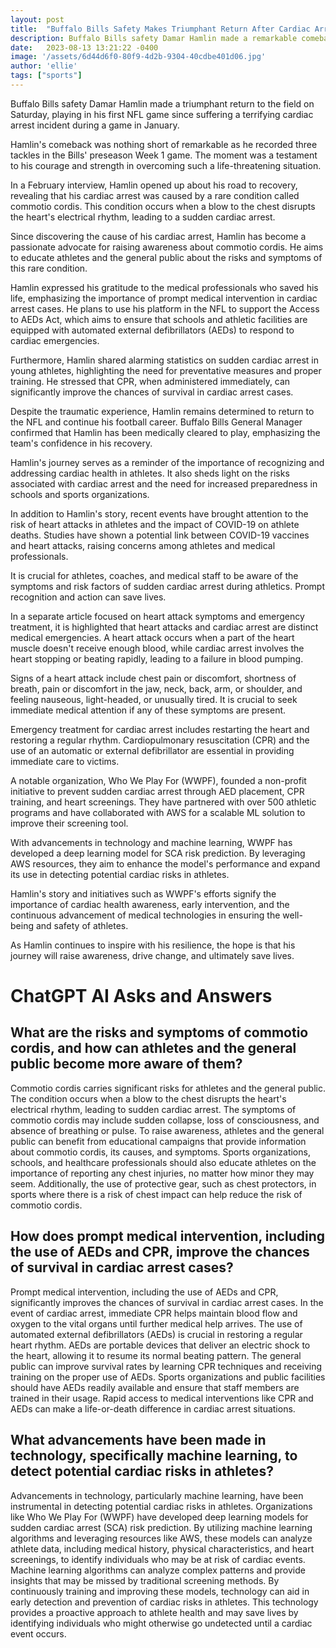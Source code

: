 ```yaml
---
layout: post
title:  "Buffalo Bills Safety Makes Triumphant Return After Cardiac Arrest"
description: Buffalo Bills safety Damar Hamlin made a remarkable comeback to the field after suffering a terrifying cardiac arrest incident. His journey serves as a reminder of the importance of cardiac health in athletes.
date:   2023-08-13 13:21:22 -0400
image: '/assets/6d44d6f0-80f9-4d2b-9304-40cdbe401d06.jpg'
author: 'ellie'
tags: ["sports"]
---
```


Buffalo Bills safety Damar Hamlin made a triumphant return to the field on Saturday, playing in his first NFL game since suffering a terrifying cardiac arrest incident during a game in January.

Hamlin's comeback was nothing short of remarkable as he recorded three tackles in the Bills' preseason Week 1 game. The moment was a testament to his courage and strength in overcoming such a life-threatening situation.

In a February interview, Hamlin opened up about his road to recovery, revealing that his cardiac arrest was caused by a rare condition called commotio cordis. This condition occurs when a blow to the chest disrupts the heart's electrical rhythm, leading to a sudden cardiac arrest.

Since discovering the cause of his cardiac arrest, Hamlin has become a passionate advocate for raising awareness about commotio cordis. He aims to educate athletes and the general public about the risks and symptoms of this rare condition.

Hamlin expressed his gratitude to the medical professionals who saved his life, emphasizing the importance of prompt medical intervention in cardiac arrest cases. He plans to use his platform in the NFL to support the Access to AEDs Act, which aims to ensure that schools and athletic facilities are equipped with automated external defibrillators (AEDs) to respond to cardiac emergencies.

Furthermore, Hamlin shared alarming statistics on sudden cardiac arrest in young athletes, highlighting the need for preventative measures and proper training. He stressed that CPR, when administered immediately, can significantly improve the chances of survival in cardiac arrest cases.

Despite the traumatic experience, Hamlin remains determined to return to the NFL and continue his football career. Buffalo Bills General Manager confirmed that Hamlin has been medically cleared to play, emphasizing the team's confidence in his recovery.

Hamlin's journey serves as a reminder of the importance of recognizing and addressing cardiac health in athletes. It also sheds light on the risks associated with cardiac arrest and the need for increased preparedness in schools and sports organizations.

In addition to Hamlin's story, recent events have brought attention to the risk of heart attacks in athletes and the impact of COVID-19 on athlete deaths. Studies have shown a potential link between COVID-19 vaccines and heart attacks, raising concerns among athletes and medical professionals.

It is crucial for athletes, coaches, and medical staff to be aware of the symptoms and risk factors of sudden cardiac arrest during athletics. Prompt recognition and action can save lives.

In a separate article focused on heart attack symptoms and emergency treatment, it is highlighted that heart attacks and cardiac arrest are distinct medical emergencies. A heart attack occurs when a part of the heart muscle doesn't receive enough blood, while cardiac arrest involves the heart stopping or beating rapidly, leading to a failure in blood pumping.

Signs of a heart attack include chest pain or discomfort, shortness of breath, pain or discomfort in the jaw, neck, back, arm, or shoulder, and feeling nauseous, light-headed, or unusually tired. It is crucial to seek immediate medical attention if any of these symptoms are present.

Emergency treatment for cardiac arrest includes restarting the heart and restoring a regular rhythm. Cardiopulmonary resuscitation (CPR) and the use of an automatic or external defibrillator are essential in providing immediate care to victims.

A notable organization, Who We Play For (WWPF), founded a non-profit initiative to prevent sudden cardiac arrest through AED placement, CPR training, and heart screenings. They have partnered with over 500 athletic programs and have collaborated with AWS for a scalable ML solution to improve their screening tool.

With advancements in technology and machine learning, WWPF has developed a deep learning model for SCA risk prediction. By leveraging AWS resources, they aim to enhance the model's performance and expand its use in detecting potential cardiac risks in athletes.

Hamlin's story and initiatives such as WWPF's efforts signify the importance of cardiac health awareness, early intervention, and the continuous advancement of medical technologies in ensuring the well-being and safety of athletes.

As Hamlin continues to inspire with his resilience, the hope is that his journey will raise awareness, drive change, and ultimately save lives.


# ChatGPT AI Asks and Answers
## What are the risks and symptoms of commotio cordis, and how can athletes and the general public become more aware of them?
Commotio cordis carries significant risks for athletes and the general public. The condition occurs when a blow to the chest disrupts the heart's electrical rhythm, leading to sudden cardiac arrest. The symptoms of commotio cordis may include sudden collapse, loss of consciousness, and absence of breathing or pulse. To raise awareness, athletes and the general public can benefit from educational campaigns that provide information about commotio cordis, its causes, and symptoms. Sports organizations, schools, and healthcare professionals should also educate athletes on the importance of reporting any chest injuries, no matter how minor they may seem. Additionally, the use of protective gear, such as chest protectors, in sports where there is a risk of chest impact can help reduce the risk of commotio cordis.

## How does prompt medical intervention, including the use of AEDs and CPR, improve the chances of survival in cardiac arrest cases?
Prompt medical intervention, including the use of AEDs and CPR, significantly improves the chances of survival in cardiac arrest cases. In the event of cardiac arrest, immediate CPR helps maintain blood flow and oxygen to the vital organs until further medical help arrives. The use of automated external defibrillators (AEDs) is crucial in restoring a regular heart rhythm. AEDs are portable devices that deliver an electric shock to the heart, allowing it to resume its normal beating pattern. The general public can improve survival rates by learning CPR techniques and receiving training on the proper use of AEDs. Sports organizations and public facilities should have AEDs readily available and ensure that staff members are trained in their usage. Rapid access to medical interventions like CPR and AEDs can make a life-or-death difference in cardiac arrest situations.

## What advancements have been made in technology, specifically machine learning, to detect potential cardiac risks in athletes?
Advancements in technology, particularly machine learning, have been instrumental in detecting potential cardiac risks in athletes. Organizations like Who We Play For (WWPF) have developed deep learning models for sudden cardiac arrest (SCA) risk prediction. By utilizing machine learning algorithms and leveraging resources like AWS, these models can analyze athlete data, including medical history, physical characteristics, and heart screenings, to identify individuals who may be at risk of cardiac events. Machine learning algorithms can analyze complex patterns and provide insights that may be missed by traditional screening methods. By continuously training and improving these models, technology can aid in early detection and prevention of cardiac risks in athletes. This technology provides a proactive approach to athlete health and may save lives by identifying individuals who might otherwise go undetected until a cardiac event occurs.


